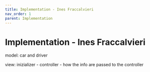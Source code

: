 ```yaml
---
title: Implementation - Ines Fraccalvieri
nav_order: 1
parent: Implementation
---
```


# Implementation - Ines Fraccalvieri

model: car and driver

view: inizializer - controller - how the info are passed to the controller

